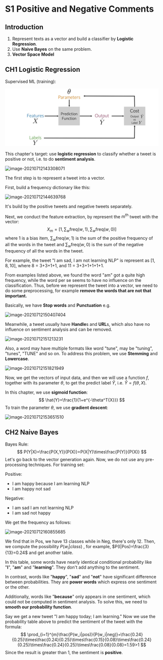 # S1 Positive and Negative Comments

## Introduction

1. Represent texts as a vector and build a classifier by **Logistic Regression**.
2. Use **Naive Bayes** on the same problem.
3. **Vector Space Model**

## CH1 Logistic Regression

Supervised ML (training):

![image-20210712142955828](.\imgs\image-20210712142955828.png)

This chapter's target: use **logistic regression** to classify whether a tweet is positive or not, i.e. to do **sentiment analysis**.

![image-20210712143308071](.\imgs.\imgs\image-20210712143308071.png)

The first step is to represent a tweet into a vector.

First, build a frequency dictionary like this:

![image-20210712144639768](.\imgs.\imgs\image-20210712144639768.png)

It's build by the positive tweets and negative tweets separately.

Next, we conduct the feature extraction, by represent the $m^{\text{th}}$ tweet with the vector:
$$
X_m=[1, \sum_{w}\text{freq}(w,1), \sum_{w}\text{freq}(w,0)]
$$
where 1 is a bias item,  $\sum_{w}\text{freq}(w,1)$ is the sum of the positive frequency of all the words in the tweet and $\sum_{w}\text{freq}(w,0)$ is the sum of the negative frequency of all the words in the tweet.

For example, the tweet "I am sad, I am not learning NLP" is represent as $[1,8,10]$, where 8 = 3+3+1+1, and 11 = 3+3+1+1+1+1.

From examples listed above, we found the word "am" got a quite high frequency, while the word per se seems to have no influence on the classification. Thus, before we represent the tweet into a vector, we need to do some preprocessing, for example **remove the words that are not that important.**

Basically, we have **Stop words** and **Punctuation** e.g.

![image-20210712150407404](.\imgs.\imgs\image-20210712150407404.png)

Meanwhile, a tweet usually have **Handle**s and **URL**s, which also have no influence on sentiment analysis and can be removed.

![image-20210712151213231](.\imgs.\imgs\image-20210712151213231.png)

Also, a word may have multiple formats like word "tune", may be "tuning", "tunes", "TUNE" and so on. To address this problem, we use **Stemming** and **Lowercase**.

![image-20210712151821949](.\imgs.\imgs\image-20210712151821949.png)

Now, we get the vectors of input data, and then we will use a function $f$, together with its parameter $\theta$, to get the predict label $\hat{Y}$, i.e. $\hat{Y}=f(\theta,X)$.

In this chapter, we use **sigmoid function**:
$$
\hat{Y}=\frac{1}{1+e^{-\theta^T{X}}}
$$
To train the parameter $\theta$, we use **gradient descent**:

![image-20210712153651510](.\imgs.\imgs\image-20210712153651510.png)

## CH2 Naive Bayes

Bayes Rule:
$$
P(Y|X)=\frac{P(X,Y)}{P(X)}=P(X|Y)\times\frac{P(Y)}{P(X)}
$$
Let's go back to the vector generation again. Now, we do not use any pre-processing techniques. For training set:

Positive:

* I am happy because I am learning NLP
* I am happy not sad

Negative:

* I am sad I am not learning NLP
* I am sad not happy

We get the frequency as follows:

![image-20210712160855685](.\imgs.\imgs\image-20210712160855685.png)

We find that in Pos, we have 13 classes while in Neg, there's only 12. Then, we compute the possibility $P(w_i|class)$ , for example, $P(I|Pos)=\frac{3}{13}=0.24$ and get another table.

In this table, some words have nearly identical conditional probability like "**I**", "**am**" and "**learning**". They don't add anything to the sentiment.

In contrast, words like "**happy**", "**sad**" and "**not**" have significant difference between probabilities. They are **power words** which express one sentiment or the other. 

Additionally, words like "**because**" only appears in one sentiment, which could not be computed in sentiment analysis. To solve this, we need to **smooth our probability function**.

Say we get a new tweet "I am happy today; I am learning." Now we use the probability table above to predict the sentiment of the tweet with the formula:
$$
\prod_{i=1}^{m}\frac{P(w_i|pos)}{P(w_i|neg)}=\frac{0.24}{0.25}\times\frac{0.24}{0.25}\times\frac{0.15}{0.08}\times\frac{0.24}{0.25}\times\frac{0.24}{0.25}\times\frac{0.08}{0.08}=1.59>1
$$
 Since the result is greater than 1, the sentiment is **positive**.